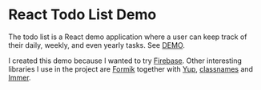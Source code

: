 # React Todo List Demo

The todo list is a React demo application where a user can keep track of their daily, weekly, and even yearly tasks. See [DEMO](https://zeroamps.github.io/react-todo-list-demo/).

I created this demo because I wanted to try [Firebase](https://firebase.google.com/). Other interesting libraries I use in the project are [Formik](https://formik.org/) together with [Yup](https://www.npmjs.com/package/yup), [classnames](https://www.npmjs.com/package/classnames) and [Immer](https://immerjs.github.io/immer/).
